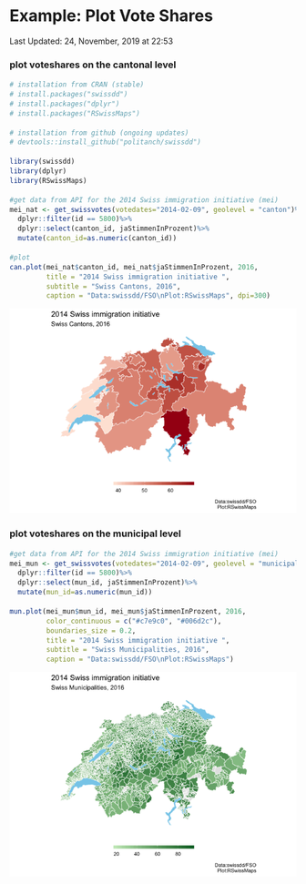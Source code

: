 Example: Plot Vote Shares
================
Last Updated: 24, November, 2019 at 22:53

### plot voteshares on the cantonal level

``` r
# installation from CRAN (stable)
# install.packages("swissdd")
# install.packages("dplyr")
# install.packages("RSwissMaps")

# installation from github (ongoing updates)
# devtools::install_github("politanch/swissdd")

library(swissdd)
library(dplyr)
library(RSwissMaps)

#get data from API for the 2014 Swiss immigration initiative (mei)
mei_nat <- get_swissvotes(votedates="2014-02-09", geolevel = "canton")%>%
  dplyr::filter(id == 5800)%>%
  dplyr::select(canton_id, jaStimmenInProzent)%>%
  mutate(canton_id=as.numeric(canton_id))

#plot
can.plot(mei_nat$canton_id, mei_nat$jaStimmenInProzent, 2016,
         title = "2014 Swiss immigration initiative ",
         subtitle = "Swiss Cantons, 2016", 
         caption = "Data:swissdd/FSO\nPlot:RSwissMaps", dpi=300)
```

![](plot_voteshares_files/figure-gfm/unnamed-chunk-1-1.png)<!-- -->

### plot voteshares on the municipal level

``` r
#get data from API for the 2014 Swiss immigration initiative (mei)
mei_mun <- get_swissvotes(votedates="2014-02-09", geolevel = "municipality")%>%
  dplyr::filter(id == 5800)%>%
  dplyr::select(mun_id, jaStimmenInProzent)%>%
  mutate(mun_id=as.numeric(mun_id))

mun.plot(mei_mun$mun_id, mei_mun$jaStimmenInProzent, 2016,
         color_continuous = c("#c7e9c0", "#006d2c"),
         boundaries_size = 0.2,
         title = "2014 Swiss immigration initiative ",
         subtitle = "Swiss Municipalities, 2016", 
         caption = "Data:swissdd/FSO\nPlot:RSwissMaps")
```

![](plot_voteshares_files/figure-gfm/unnamed-chunk-2-1.png)<!-- -->
